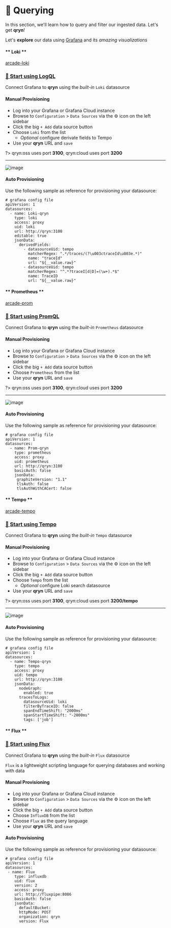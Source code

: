 # 🔎 Querying

In this section, we'll learn how to query and filter our ingested data. Let's get __qryn__!

Let's **explore** our data using [Grafana](guide/datasources.md) and its _amazing visualizations_

<!-- tabs:start -->

#### ** Loki **

[arcade-loki](https://demo.arcade.software/GKaq4SJRBPYyCZgoWBoM?embed ':include :type=iframe width=100% height=500px border=0')

### [🔎 Start using LogQL](logs/query) 

Connect Grafana to **qryn** using the _built-in_ `Loki` datasource


#### Manual Provisioning
* Log into your Grafana or Grafana Cloud instance
* Browse to `Configuration` > `Data Sources` via the ⚙️ icon on the left sidebar
* Click the big `+ Add` data source button
* Choose `Loki` from the list
  * _Optional_ configure derivate fields to Tempo
* Use your **qryn** URL and `save`

?> qryn:oss uses port **3100**, qryn:cloud uses port **3200**

-----

![image](https://user-images.githubusercontent.com/1423657/184536845-31638c7f-30bd-4416-ae99-4486024367f8.png)


#### Auto Provisioning
Use the following sample as reference for provisioning your datasource:
```
# grafana config file
apiVersion: 1
datasources:
  - name: Loki-qryn
    type: loki
    access: proxy
    uid: loki
    url: http://qryn:3100
    editable: true
    jsonData:
      derivedFields:
        - datasourceUid: tempo
          matcherRegex: ".*/traces/(?\u003ctraceId\u003e.*)"
          name: "traceId"
          url: "${__value.raw}"
        - datasourceUid: tempo
          matcherRegex: "^.*?traceI[d|D]=(\w+).*$"
          name: TraceID
          url: "${__value.raw}"
```

#### ** Prometheus **

[arcade-prom](https://demo.arcade.software/r2A4ia93hPs96pyiaFQx?embed ':include :type=iframe width=100% height=500px border=0')

### [🔎 Start using PromQL](metrics/query)

Connect Grafana to **qryn** using the _built-in_ `Prometheus` datasource

#### Manual Provisioning
* Log into your Grafana or Grafana Cloud instance
* Browse to `Configuration` > `Data Sources` via the ⚙️ icon on the left sidebar
* Click the big `+ Add` data source button
* Choose `Prometheus` from the list
* Use your **qryn** URL and `save`

?> qryn:oss uses port **3100**, qryn:cloud uses port **3200**

-----

![image](https://user-images.githubusercontent.com/1423657/184536921-b3ff7fab-f71f-4f07-93c3-40a5b9915c64.png)

#### Auto Provisioning
Use the following sample as reference for provisioning your datasource:
```
# grafana config file
apiVersion: 1
datasources:
  - name: Prom-qryn
    type: prometheus
    access: proxy
    uid: prometheus
    url: http://qryn:3100
    basicAuth: false
    jsonData:
     graphiteVersion: "1.1"
     tlsAuth: false
     tlsAuthWithCACert: false
```

#### ** Tempo **

[arcade-tempo](https://demo.arcade.software/G43G6ja4CHJYpF9rc3V2?embed ':include :type=iframe width=100% height=500px border=0')

### [🔎 Start using Tempo](telemetry/query)

Connect Grafana to **qryn** using the _built-in_ `Tempo` datasource

#### Manual Provisioning
* Log into your Grafana or Grafana Cloud instance
* Browse to `Configuration` > `Data Sources` via the ⚙️ icon on the left sidebar
* Click the big `+ Add` data source button
* Choose `Tempo` from the list
  * _Optional_ configure Loki search datasource
* Use your **qryn** URL and `save`

?> qryn:oss uses port **3100**, qryn:cloud uses port **3200/tempo**

-----

![image](https://user-images.githubusercontent.com/1423657/184536886-7a1eb428-9671-4a36-a93b-173fcfcd775d.png)

#### Auto Provisioning
Use the following sample as reference for provisioning your datasource:
```
# grafana config file
apiVersion: 1
datasources:
  - name: Tempo-qryn
    type: tempo
    access: proxy
    uid: tempo
    url: http://qryn:3100
    jsonData:
      nodeGraph:
        enabled: true
      tracesToLogs:
        datasourceUid: loki
        filterByTraceID: false
        spanEndTimeShift: "2000ms"
        spanStartTimeShift: "-2000ms"
        tags: ['job']
```

#### ** Flux **

### [🔎 Start using Flux](https://docs.influxdata.com/flux/v0.x/)

Connect Grafana to **qryn** using the _built-in_ `Flux` datasource

`Flux` is a lightweight scripting language for querying databases and working with data

#### Manual Provisioning
* Log into your Grafana or Grafana Cloud instance
* Browse to `Configuration` > `Data Sources` via the ⚙️ icon on the left sidebar
* Click the big `+ Add` data source button
* Choose `InfluxDB` from the list
* Choose `Flux` as the query language
* Use your **qryn** URL and `save`

#### Auto Provisioning
Use the following sample as reference for provisioning your datasource:
```
# grafana config file
apiVersion: 1
datasources:
 - name: Flux
    type: influxdb
    uid: flux
    version: 2
    access: proxy
    url: http://fluxpipe:8086
    basicAuth: false
    jsonData:
      defaultBucket:
      httpMode: POST
      organization: qryn
      version: Flux

```

<!-- tabs:end -->
